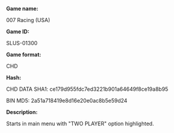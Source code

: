 **Game name:**

007 Racing (USA)

**Game ID:**

SLUS-01300

**Game format:**

CHD

**Hash:**

CHD DATA SHA1: ce179d955fdc7ed3221b901a64649f8ce19a8b95

BIN MD5: 2a51a718419e8d16e20e0ac8b5e59d24

**Description:**

Starts in main menu with "TWO PLAYER" option highlighted.
